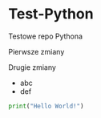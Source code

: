 # Test-Python
Testowe repo Pythona

Pierwsze zmiany

Drugie zmiany
- abc
- def

``` python
print("Hello World!")
```
